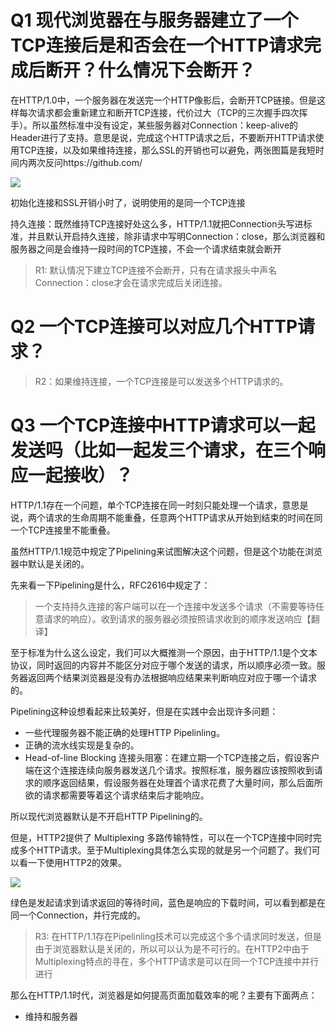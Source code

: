 # Q1 现代浏览器在与服务器建立了一个TCP连接后是和否会在一个HTTP请求完成后断开？什么情况下会断开？

在HTTP/1.0中，一个服务器在发送完一个HTTP像影后，会断开TCP链接。但是这样每次请求都会重新建立和断开TCP连接，代价过大（TCP的三次握手四次挥手）。所以虽然标准中没有设定，某些服务器对Connection：keep-alive的Header进行了支持。意思是说，完成这个HTTP请求之后，不要断开HTTP请求使用TCP连接，以及如果维持连接，那么SSL的开销也可以避免，两张图篇是我短时间内两次反问https://github.com/

![](https://mmbiz.qpic.cn/mmbiz_jpg/8Jeic82Or04kzuVt4sxB6wvha4kH2Rxbu9n33RJTvpH4hw8rqMKuqIF1NhFDgk1VEJLMORr4NJ5nQ2O1MwP3Beg/640?wx_fmt=jpeg&wxfrom=5&wx_lazy=1&wx_co=1)

初始化连接和SSL开销小时了，说明使用的是同一个TCP连接

持久连接：既然维持TCP连接好处这么多，HTTP/1.1就把Connection头写进标准，并且默认开启持久连接，除非请求中写明Connection：close，那么浏览器和服务器之间是会维持一段时间的TCP连接，不会一个请求结束就会断开

> R1: 默认情况下建立TCP连接不会断开，只有在请求报头中声名Connection：close才会在请求完成后关闭连接。

# Q2 一个TCP连接可以对应几个HTTP请求？

> R2：如果维持连接，一个TCP连接是可以发送多个HTTP请求的。

# Q3 一个TCP连接中HTTP请求可以一起发送吗（比如一起发三个请求，在三个响应一起接收）？

HTTP/1.1存在一个问题，单个TCP连接在同一时刻只能处理一个请求，意思是说，两个请求的生命周期不能重叠，任意两个HTTP请求从开始到结束的时间在同一个TCP连接里不能重叠。

虽然HTTP/1.1规范中规定了Pipelining来试图解决这个问题，但是这个功能在浏览器中默认是关闭的。

先来看一下Pipelining是什么，RFC2616中规定了：

> 一个支持持久连接的客户端可以在一个连接中发送多个请求（不需要等待任意请求的响应）。收到请求的服务器必须按照请求收到的顺序发送响应【翻译】

至于标准为什么这么设定，我们可以大概推测一个原因，由于HTTP/1.1是个文本协议，同时返回的内容并不能区分对应于哪个发送的请求，所以顺序必须一致。服务器返回两个结果浏览器是没有办法根据响应结果来判断响应对应于哪一个请求的。

Pipelining这种设想看起来比较美好，但是在实践中会出现许多问题：

- 一些代理服务器不能正确的处理HTTP Pipelinling。
- 正确的流水线实现是复杂的。
- Head-of-line Blocking 连接头阻塞：在建立期一个TCP连接之后，假设客户端在这个连接连续向服务器发送几个请求。按照标准，服务器应该按照收到请求的顺序返回结果，假设服务器在处理首个请求花费了大量时间，那么后面所欲的请求都需要等着这个请求结束后才能响应。

所以现代浏览器默认是不开启HTTP Pipelining的。

但是，HTTP2提供了 Multiplexing 多路传输特性，可以在一个TCP连接中同时完成多个HTTP请求。至于Multiplexing具体怎么实现的就是另一个问题了。我们可以看一下使用HTTP2的效果。

![](https://mmbiz.qpic.cn/mmbiz_jpg/8Jeic82Or04kzuVt4sxB6wvha4kH2RxbuerYia3tGhhUFeicSxWLnRWwgQ5JoDdBFCiapjUCe9Uk2rUibzTSf0VSeKQ/640?wx_fmt=jpeg&wxfrom=5&wx_lazy=1&wx_co=1)

绿色是发起请求到请求返回的等待时间，蓝色是响应的下载时间，可以看到都是在同一个Connection，并行完成的。

> R3: 在HTTP/1.1存在Pipelinling技术可以完成这个多个请求同时发送，但是由于浏览器默认是关闭的，所以可以认为是不可行的。在HTTP2中由于Multiplexing特点的寻在，多个HTTP请求是可以在同一个TCP连接中并行进行

那么在HTTP/1.1时代，浏览器是如何提高页面加载效率的呢？主要有下面两点：

- 维持和服务器



